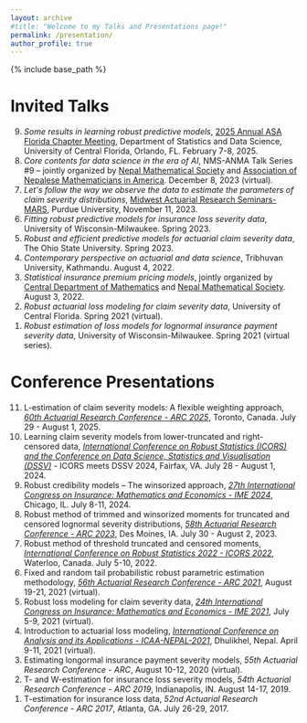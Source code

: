```yaml
---
layout: archive
#title: "Welcome to my Talks and Presentations page!"
permalink: /presentation/
author_profile: true
---
```


{% include base_path %}

Invited Talks
=====
<ol reversed>
  <li><em>Some results in learning robust predictive models</em>, <a href="https://sciences.ucf.edu/statistics/2025-annual-asa-florida-chapter-meeting/">2025 Annual ASA Florida Chapter Meeting</a>, Department of Statistics and Data Science, University of Central Florida, Orlando, FL. February 7-8, 2025.</li>
  <li><em>Core contents for data science in the era of AI</em>, NMS-ANMA Talk Series #9 – jointly organized by <a href="https://www.nms.org.np/">Nepal Mathematical Society</a> and <a href="https://www.anmaweb.org/">Association of Nepalese Mathematicians in America</a>. December 8, 2023 (virtual).</li>
  <li><em>Let's follow the way we observe the data to estimate the parameters of claim severity distributions</em>, <a href="https://www.math.purdue.edu/news/2023/midwest-actuarial-research-seminars.html">Midwest Actuarial Research Seminars-MARS</a>, Purdue University, November 11, 2023.</li>
  <li><em>Fitting robust predictive models for insurance loss severity data</em>, University of Wisconsin-Milwaukee. Spring 2023.</li>
  <li><em>Robust and efficient predictive models for actuarial claim severity data</em>, The Ohio State University. Spring 2023.</li>
  <li><em>Contemporary perspective on actuarial and data science</em>, Tribhuvan University, Kathmandu. August 4, 2022.</li>
  <li><em>Statistical insurance premium pricing models</em>, jointly organized by <a href="https://www.cdmathtu.edu.np/">Central Department of Mathematics</a> and <a href="https://www.nms.org.np/">Nepal Mathematical Society</a>. August 3, 2022.</li>
  <li><em>Robust actuarial loss modeling for claim severity data</em>, University of Central Florida. Spring 2021 (virtual).</li>
  <li><em>Robust estimation of loss models for lognormal insurance payment severity data</em>, University of Wisconsin-Milwaukee. Spring 2021 (virtual series).</li>
</ol>

Conference Presentations
=====
<ol reversed>
  <li>L-estimation of claim severity models: A flexible weighting approach, <a href="https://sites.google.com/view/arc2025/"><em>60th Actuarial Research Conference - ARC 2025</em></a>, Toronto, Canada. July 29 - August 1, 2025.</li>
  <li>Learning claim severity models from lower-truncated and right-censored data, <a href="https://icors2024.statistics.gmu.edu/"><em>International Conference on Robust Statistics (ICORS) and the Conference on Data Science, Statistics and Visualisation (DSSV)</em></a> - ICORS meets DSSV 2024, Fairfax, VA. July 28 - August 1, 2024.</li>
  <li>Robust credibility models – The winsorized approach, <a href="https://publish.illinois.edu/ime-conf-2024/"><em>27th International Congress on Insurance: Mathematics and Economics - IME 2024</em></a>, Chicago, IL. July 8-11, 2024.</li>
  <li>Robust method of trimmed and winsorized moments for truncated and censored lognormal severity distributions, <a href="https://www.soa.org/prof-dev/events/2023-arc/"><em>58th Actuarial Research Conference - ARC 2023</em></a>, Des Moines, IA. July 30 - August 2, 2023.</li>
  <li>Robust method of threshold truncated and censored moments, <a href="https://uwaterloo.ca/international-conference-robust-statistics/"><em>International Conference on Robust Statistics 2022 - ICORS 2022</em></a>, Waterloo, Canada. July 5-10, 2022.</li>
  <li>Fixed and random tail probabilistic robust parametric estimation methodology, <a href="https://www.soa.org/sections/education-research/educ-research-newsletter/2021/june/ehn-2021-06-guan/"><em>56th Actuarial Research Conference - ARC 2021</em></a>, August 19-21, 2021 (virtual).</li>
  <li>Robust loss modeling for claim severity data, <a href="https://publish.illinois.edu/ime-conf-2021/"><em>24th International Congress on Insurance: Mathematics and Economics - IME 2021</em></a>, July 5-9, 2021 (virtual).</li>
  <li>Introduction to actuarial loss modeling, <a href="http://icaa2021.ku.edu.np/"><em>International Conference on Analysis and its Applications - ICAA-NEPAL-2021</em></a>, Dhulikhel, Nepal. April 9-11, 2021 (virtual).</li>
  <li>Estimating longormal insurance payment severity models, <em>55th Actuarial Research Conference - ARC</em>, August 10-12, 2020 (virtual).</li>
  <li>T- and W-estimation for insurance loss severity models, <em>54th Actuarial Research Conference - ARC 2019</em>, Indianapolis, IN. August 14-17, 2019.</li>
  <li>T-estimation for insurance loss data, <em>52nd Actuarial Research Conference - ARC 2017</em>, Atlanta, GA. July 26-29, 2017.</li>
</ol>

   

